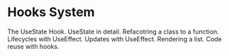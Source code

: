 # Hooks System
The UseState Hook. UseState in detail. Refacotring a class to a function. Lifecycles with UseEffect.
Updates with UseEffect. Rendering a list. Code reuse with hooks.
